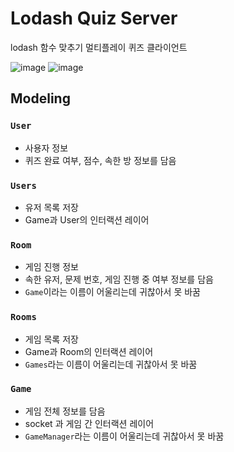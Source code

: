 # Lodash Quiz Server

lodash 함수 맞추기 멀티플레이 퀴즈 클라이언트

![image](https://user-images.githubusercontent.com/22253556/108223273-fc6fc980-717c-11eb-82d2-df3be8995f89.png)
![image](https://user-images.githubusercontent.com/22253556/108223348-114c5d00-717d-11eb-8cfa-c49f0d59ebc4.png)

## Modeling

### `User`

- 사용자 정보
- 퀴즈 완료 여부, 점수, 속한 방 정보를 담음

### `Users`

- 유저 목록 저장
- Game과 User의 인터랙션 레이어

### `Room`

- 게임 진행 정보
- 속한 유저, 문제 번호, 게임 진행 중 여부 정보를 담음
- `Game`이라는 이름이 어울리는데 귀찮아서 못 바꿈

### `Rooms`

- 게임 목록 저장
- Game과 Room의 인터랙션 레이어
- `Games`라는 이름이 어울리는데 귀찮아서 못 바꿈

### `Game`

- 게임 전체 정보를 담음
- socket 과 게임 간 인터랙션 레이어
- `GameManager`라는 이름이 어울리는데 귀찮아서 못 바꿈
